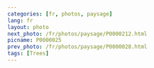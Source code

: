 ```yaml
---
categories: [fr, photos, paysage]
lang: fr
layout: photo
next_photo: /fr/photos/paysage/P0000212.html
picname: P0000025
prev_photo: /fr/photos/paysage/P0000028.html
tags: [Trees]
---
```


